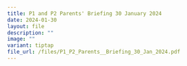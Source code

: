 ```yaml
---
title: P1 and P2 Parents' Briefing 30 January 2024
date: 2024-01-30
layout: file
description: ""
image: ""
variant: tiptap
file_url: /files/P1_P2_Parents__Briefing_30_Jan_2024.pdf
---
```

